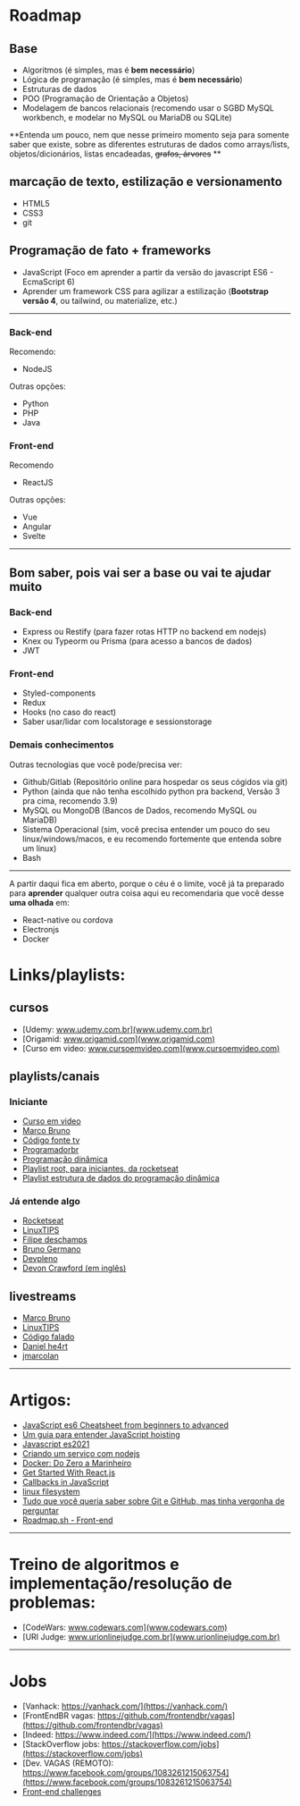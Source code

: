 
# Roadmap
## Base
- Algoritmos (é simples, mas é **bem necessário**)
- Lógica de programação (é simples, mas é **bem necessário**)
- Estruturas de dados
- POO (Programação de Orientação a Objetos)
- Modelagem de bancos relacionais (recomendo usar o SGBD MySQL workbench, e modelar no MySQL ou MariaDB ou SQLite)

**Entenda um pouco, nem que nesse primeiro momento seja para somente saber que existe, sobre as diferentes estruturas de dados como arrays/lists, objetos/dicionários, listas encadeadas, ~~grafos, árvores~~ **

## marcação de texto, estilização e versionamento
- HTML5
- CSS3
- git

## Programação de fato + frameworks
- JavaScript (Foco em aprender a partir da versão do javascript ES6 - EcmaScript 6)
- Aprender um framework CSS para agilizar a estilização (**Bootstrap versão 4**, ou tailwind, ou materialize, etc.)

---

### Back-end
Recomendo:
- NodeJS

Outras opções:
- Python
- PHP
- Java
### Front-end
Recomendo
- ReactJS

Outras opções:
- Vue
- Angular
- Svelte

---

## Bom saber, pois vai ser a base ou vai te ajudar muito
### Back-end
- Express ou Restify (para fazer rotas HTTP no backend em nodejs)
- Knex ou Typeorm ou Prisma (para acesso a bancos de dados)
- JWT
### Front-end
- Styled-components
- Redux
- Hooks (no caso do react)
- Saber usar/lidar com localstorage e sessionstorage

### Demais conhecimentos
Outras tecnologias que você pode/precisa ver:
- Github/Gitlab (Repositório online para hospedar os seus cógidos via git)
- Python (ainda que não tenha escolhido python pra backend, Versão 3 pra cima, recomendo 3.9)
- MySQL ou MongoDB (Bancos de Dados, recomendo MySQL ou MariaDB)
- Sistema Operacional (sim, você precisa entender um pouco do seu linux/windows/macos, e eu recomendo fortemente que entenda sobre um linux)
- Bash

---

A partir daqui fica em aberto, porque o céu é o limite, você já ta preparado para **aprender** qualquer outra coisa
aqui eu recomendaria que você desse **uma olhada** em:
- React-native ou cordova
- Electronjs
- Docker

# Links/playlists:
## cursos
- [Udemy: www.udemy.com.br](www.udemy.com.br)
- [Origamid: www.origamid.com](www.origamid.com)
- [Curso em video: www.cursoemvideo.com](www.cursoemvideo.com)
## playlists/canais
### Iniciante
- [Curso em video](https://www.youtube.com/c/CursoemV%C3%ADdeo)
- [Marco Bruno](https://www.youtube.com/c/MarcoBrunoDev)
- [Código fonte tv](https://www.youtube.com/c/codigofontetv)
- [Programadorbr](https://www.youtube.com/c/Programadorbr)
- [Programação dinâmica](https://www.youtube.com/c/Programa%C3%A7%C3%A3oDin%C3%A2mica)
- [Playlist root, para iniciantes, da rocketseat](https://www.youtube.com/watch?v=bk4abNFLDE8&list=PL85ITvJ7FLognHmYKYmHPZEr47nNqLjRh)
- [Playlist estrutura de dados do programação dinâmica](https://www.youtube.com/playlist?list=PL5TJqBvpXQv5Bb71AE5Cd_kB5rNsfU4Cp)
### Já entende algo
- [Rocketseat](https://www.youtube.com/c/RocketSeat)
- [LinuxTIPS](https://www.youtube.com/c/LinuxTips)
- [Filipe deschamps](https://www.youtube.com/c/FilipeDeschamps)
- [Bruno Germano](https://www.youtube.com/c/Egermano)
- [Devpleno](https://www.youtube.com/c/Devplenocom)
- [Devon Crawford (em inglês)](https://www.youtube.com/c/DevonCrawford)
## livestreams
- [Marco Bruno](https://www.twitch.tv/marcobrunodev)
- [LinuxTIPS](https://www.twitch.tv/linuxtips)
- [Código falado](https://www.twitch.tv/codigofalado)
- [Daniel he4rt](https://www.twitch.tv/danielhe4rt)
- [jmarcolan](https://www.twitch.tv/jmarcolan)
---

# Artigos:
- [JavaScript es6 Cheatsheet from beginners to advanced](https://dev.to/anmolraj/javascript-cheatsheet-for-beginners-to-advance-4en4)
- [Um guia para entender JavaScript hoisting](https://medium.com/devzera/um-guia-para-entender-javascript-hoisting-com-vari%C3%A1veis-usando-let-e-const-45e0a62b16e2)
- [Javascript es2021](https://medium.com/geekculture/javascript-es2021-es12-is-set-to-make-our-lives-even-easier-af13d1528c8)
- [Criando um serviço com nodejs](https://medium.com/desenvolvimento-com-node-js/criando-servicos-com-nodejs-432c11b5d50d)
- [Docker: Do Zero a Marinheiro](https://medium.com/data-hackers/docker-do-zero-a-marinheiro-adf4d9087f76)
- [Get Started With React.js](https://medium.com/easyread/how-to-get-started-with-react-js-805bf57826ad)
- [Callbacks in JavaScript](https://medium.com/swlh/callbacks-in-javascript-6b0e39a713cd)
- [linux filesystem](https://medium.com/swlh/linux-file-system-101-894141449257)
- [Tudo que você queria saber sobre Git e GitHub, mas tinha vergonha de perguntar](https://tableless.com.br/tudo-que-voce-queria-saber-sobre-git-e-github-mas-tinha-vergonha-de-perguntar/)
- [Roadmap.sh - Front-end](https://roadmap.sh/frontend)
---

# Treino de algoritmos e implementação/resolução de problemas:

- [CodeWars: www.codewars.com](www.codewars.com)
- [URI Judge: www.urionlinejudge.com.br](www.urionlinejudge.com.br)

---

# Jobs

- [Vanhack: https://vanhack.com/](https://vanhack.com/)
- [FrontEndBR vagas: https://github.com/frontendbr/vagas](https://github.com/frontendbr/vagas)
- [Indeed: https://www.indeed.com/](https://www.indeed.com/)
- [StackOverflow jobs: https://stackoverflow.com/jobs](https://stackoverflow.com/jobs)
- [Dev. VAGAS (REMOTO): https://www.facebook.com/groups/1083261215063754](https://www.facebook.com/groups/1083261215063754)
- [Front-end challenges](https://github.com/WoMakersCode/challenges-front-end)
